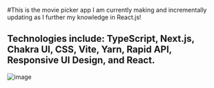 #This is the movie picker app I am currently making and incrementally updating as I further my knowledge in React.js!
##	Technologies include: TypeScript, Next.js, Chakra UI, CSS, Vite, Yarn, Rapid API, Responsive UI Design, and React.
![image](https://github.com/JoeSchmitt-2/movie-picker/assets/84737443/f85555a4-e2de-4cdd-8c5d-bb20de07aa7a)
